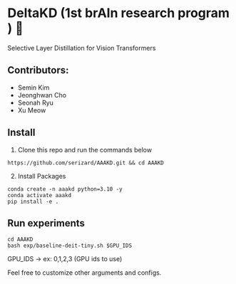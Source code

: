 # DeltaKD (1st brAIn research program ) 🥇
Selective Layer Distillation for Vision Transformers

## Contributors:
- Semin Kim
- Jeonghwan Cho
- Seonah Ryu
- Xu Meow


## Install
1. Clone this repo and run the commands below
```
https://github.com/serizard/AAAKD.git && cd AAAKD 
```

2. Install Packages
```
conda create -n aaakd python=3.10 -y
conda activate aaakd
pip install -e .
```


## Run experiments
```
cd AAAKD
bash exp/baseline-deit-tiny.sh $GPU_IDS
```

GPU_IDS -> ex: 0,1,2,3 (GPU ids to use)

Feel free to customize other arguments and configs.
